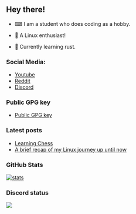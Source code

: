 ## Hey there!

-   ⌨ I am a student who does coding as a hobby.

-   🐧 A Linux enthusiast!

-   🦀 Currently learning rust.

### Social Media:

-   [Youtube](https://youtube.com/c/idlidev)
-   [Reddit](https://reddit.com/u/idli_codes)
-   [Discord](https://discord.gg/UpFrCBmmtP)

### Public GPG key

-   [Public GPG key](https://raw.githubusercontent.com/rv178/rv178/master/public_key.gpg)

### Latest posts

<!-- BLOG-POST-LIST:START -->

-   [Learning Chess](https://rv178.is-a.dev/posts/learning-chess/)
-   [A brief recap of my Linux journey up until now](https://rv178.is-a.dev/posts/my-linux-journey/)
<!-- BLOG-POST-LIST:END -->

### GitHub Stats

[![stats](https://github-readme-stats.vercel.app/api?username=rv178&theme=nord)]()

### Discord status

![](https://api.bakerie.gq/theme-1/758991567695642644)
